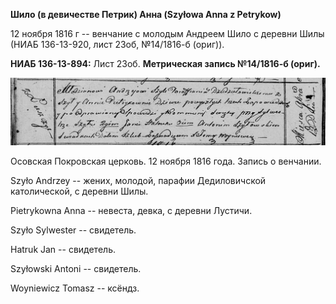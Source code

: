 **Шило (в девичестве Петрик) Анна (Szyłowa Anna z Petrykow)**

12 ноября 1816 г -- венчание с молодым Андреем Шило с деревни Шилы (НИАБ
136-13-920, лист 23об, №14/1816-б (ориг)).

**НИАБ 136-13-894:** Лист 23об. **Метрическая запись №14/1816-б
(ориг).**

![](./media/d5b22979480bd5eb267e51e1b9f6ba945b04b6be.png)

Осовская Покровская церковь. 12 ноября 1816 года. Запись о венчании.

Szyło Andrzey -- жених, молодой, парафии Дедиловичской католической, с
деревни Шилы.

Pietrykowna Anna -- невеста, девка, с деревни Лустичи.

Szyło Sylwester -- свидетель.

Hatruk Jan -- свидетель.

Szyłowski Antoni -- свидетель.

Woyniewicz Tomasz -- ксёндз.
